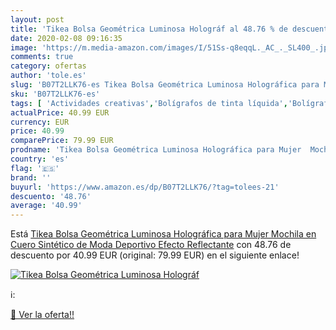 ```yaml
---
layout: post
title: 'Tikea Bolsa Geométrica Luminosa Holográf al 48.76 % de descuento'
date: 2020-02-08 09:16:35
image: 'https://m.media-amazon.com/images/I/51Ss-q8eqqL._AC_._SL400_.jpg'
comments: true
category: ofertas
author: 'tole.es'
slug: 'B07T2LLK76-es Tikea Bolsa Geométrica Luminosa Holográfica para Mujer...'
sku: 'B07T2LLK76-es'
tags: [ 'Actividades creativas','Bolígrafos de tinta líquida','Bolígrafos y recambios','Bolígrafos, lápices y útiles de escritura','Juguetes','Juguetes y juegos','Material de educación infantil','Material de escritura y dibujo para niños','Material escolar y educativo','Mosaicos para niños','Oficina y papelería','Pinturas','Rotuladores de colores para niños','Témperas y pinturas para murales','mochila', ]
actualPrice: 40.99 EUR
currency: EUR
price: 40.99
comparePrice: 79.99 EUR
prodname: 'Tikea Bolsa Geométrica Luminosa Holográfica para Mujer  Mochila en Cuero Sintético de Moda  Deportivo  Efecto Reflectante'
country: 'es'
flag: '🇪🇸'
brand: ''
buyurl: 'https://www.amazon.es/dp/B07T2LLK76/?tag=tolees-21'
descuento: '48.76'
average: '40.99'
---
```


Está [Tikea Bolsa Geométrica Luminosa Holográfica para Mujer  Mochila en Cuero Sintético de Moda  Deportivo  Efecto Reflectante](https://www.amazon.es/dp/B07T2LLK76/?tag=tolees-21) con 48.76 de descuento por 40.99 EUR (original: 79.99 EUR) en el siguiente enlace!

[![Tikea Bolsa Geométrica Luminosa Holográf](https://m.media-amazon.com/images/I/51Ss-q8eqqL._AC_._SL400_.jpg)](https://www.amazon.es/dp/B07T2LLK76/?tag=tolees-21)

ℹ️:


[🛒 Ver la oferta!!](https://www.amazon.es/dp/B07T2LLK76/?tag=tolees-21)
